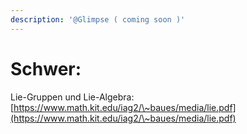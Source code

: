 ```yaml
---
description: '@Glimpse ( coming soon )'
---
```


# Schwer:

Lie-Gruppen und Lie-Algebra: [https://www.math.kit.edu/iag2/\~baues/media/lie.pdf](https://www.math.kit.edu/iag2/\~baues/media/lie.pdf)

